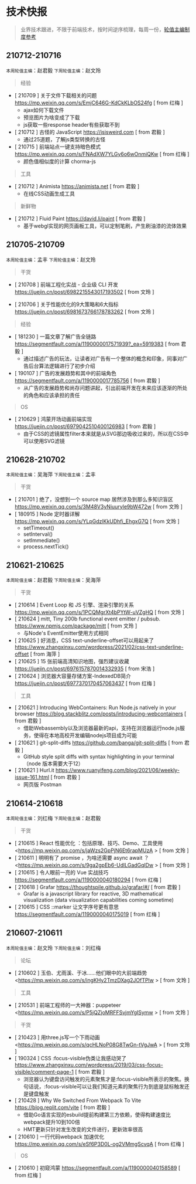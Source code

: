# 技术快报

> 业界技术跟进，不限于前端技术，按时间逆序梳理，每周一份，[轮值主编制度参考](./editors.md)

## 210712-210716

`本周轮值主编`：赵君毅 `下周轮值主编`：赵文玲

> 经验

* [ 210709 ]  关于文件下载相关的问题 <https://mp.weixin.qq.com/s/EmjC646G-KdCkKLbOS24fg>  [ from 红梅 ]
    * ajax如何下载文件
    * 预览图片为啥变成了下载
    * js获取一些response header有些获取不到
* [ 210712 ] 古怪的 JavaScript <https://jsisweird.com>  [ from 君毅 ]
    *  通过25道题，了解js类型转换的古怪
* [ 210715 ] 前端站点一键支持暗色模式 <https://mp.weixin.qq.com/s/FNAdXW7YLGy6o6wOnmiQKw>  [ from 红梅 ]
    * 颜色值相似度的计算 chorma-js

> 工具

* [ 210712 ] Animista <https://animista.net>  [ from 君毅 ]
    *  在线CSS动画生成工具

> 新鲜物

* [ 210712 ] Fluid Paint <https://david.li/paint>  [ from 君毅 ]
    *  基于webgl实现的网页画板工具，可以定制笔刷，产生刷油漆的流体效果

## 210705-210709

`本周轮值主编`：孟丰 `下周轮值主编`：赵文玲

> 干货

* [ 210708 ] 前端工程化实战 - 企业级 CLI 开发  <https://juejin.cn/post/6982215543017193502>  [ from 文玲 ]

* [ 210706 ] 关于性能优化的9大策略和6大指标 <https://juejin.cn/post/6981673766178783262>  [ from 文玲 ]

> 经验

* [ 181230 ] 一篇文章了解广告全链路 <https://segmentfault.com/a/1190000017571939?_ea=5919383>  [ from 君毅 ]
    *  通过描述广告的玩法，让读者对广告有一个整体的概念和印象，同事对广告后台算法逻辑进行了初步介绍
* [ 190107 ] 广告的发展趋势和其中的前端角色 <https://segmentfault.com/a/1190000017785756>  [ from 君毅 ]
    *  从广告的发展趋势和尚存问题讲起，引出前端开发在未来应该逐渐的所处的角色和应该承担的责任

> OS

* [ 210629 ] 鸿蒙开场动画前端实现 <https://juejin.cn/post/6979042510400126983>  [ from 君毅 ]
  * 由于CSS的滤镜属性filter本来就是从SVG那边吸收过来的，所以在CSS中可以使用SVG滤镜

## 210628-210702

`本周轮值主编`：吴海萍 `下周轮值主编`：孟丰

> 干货
* [ 210701 ] 绝了，没想到一个 source map 居然涉及到那么多知识盲区 <https://mp.weixin.qq.com/s/3M48V3yNiuuryle9bW472w> [ from 文玲 ]
* [ 180915 ] Node 定时器详解 <https://mp.weixin.qq.com/s/YLpGdzlKkUDhfi_EhgxG7Q>  [ from 文玲 ]
    * setTimeout()
    * setInterval()
    * setImmediate()
    * process.nextTick()




## 210621-210625

`本周轮值主编`：赵君毅 `下周轮值主编`：吴海萍

> 干货
* [ 210614 ] Event Loop 和 JS 引擎、渲染引擎的关系 <https://mp.weixin.qq.com/s/1PCQMgrXt4bPYtW-uVZgHQ> [ from 文玲 ]
* [ 210624 ] mitt, Tiny 200b functional event emitter / pubsub. <https://www.npmjs.com/package/mitt>  [ from 文玲 ]
    * 与Node's EventEmitter使用方式相同
* [ 210625 ] 好消息，CSS text-underline-offset可以用起来了 <https://www.zhangxinxu.com/wordpress/2021/02/css-text-underline-offset> [ from 海萍 ]
* [ 210625 ] 15 张前端高清知识地图，强烈建议收藏 <https://juejin.cn/post/6976157870014332935> [ from 宋浩 ]
* [ 210624 ]  浏览器大容量存储方案-IndexedDB简介 <https://juejin.cn/post/6977370170457063437>  [ from 红梅 ]

> 工具
* [ 210621 ] Introducing WebContainers: Run Node.js natively in your browser <https://blog.stackblitz.com/posts/introducing-webcontainers>  [ from 君毅 ]
    * 借助Webassembly以及浏览器最新的api，支持在浏览器运行node.js服务，使得在本地高校开发编辑nodejs项目成为可能
* [ 210621 ] git-split-diffs <https://github.com/banga/git-split-diffs>  [ from 君毅 ]
    * GitHub style split diffs with syntax highlighting in your terminal（node 版本需要大于12）
* [ 210621 ] Hurl.it <https://www.ruanyifeng.com/blog/2021/06/weekly-issue-161.html>  [ from 君毅 ]
    *  网页版 Postman

## 210614-210618

`本周轮值主编`：刘红梅 `下周轮值主编`：赵君毅

> 干货
* [ 210615 ] React 性能优化 ：包括原理、技巧、Demo、工具使用 <https://mp.weixin.qq.com/s/jaWzs2GpPjN6Et6rapMUzA > [ from 文玲 ]
* [ 210611 ] 明明有了 promise ，为啥还需要 async await ？<https://mp.weixin.qq.com/s/9ga2gpEb6-UdlLGadGqlDw > [ from 文玲 ]
* [ 210615 ] 令人眼前一亮的 Vue 实战技巧 <https://segmentfault.com/a/1190000040180294> [ from 红梅 ]
* [ 210618 ] Grafar <https://thoughtspile.github.io/grafar/#/>  [ from 君毅 ]
    * Grafar is a javascript library for reactive, 3D mathematical visualization (data visualization capabilities coming sometime)
* [ 210615 ]  CSS ::marker 让文字序号更有意思 <https://segmentfault.com/a/1190000040175019> [ from 红梅 ]


## 210607-210611

`本周轮值主编`：赵文玲 `下周轮值主编`：刘红梅

> 论坛
* [ 210602 ] 玉伯、尤雨溪、于冰……他们眼中的大前端趋势 <https://mp.weixin.qq.com/s/ingKHy2TmzDXag2JOfTPlw > [ from 文玲 ]

> 工具
* [ 210531 ] 前端工程师的一大神器：puppeteer <https://mp.weixin.qq.com/s/P5jQZjoMRFFSvjmYgISymw > [ from 文玲 ]

> 干货
* [ 210423 ] 用three.js写一个下雨动画 <https://mp.weixin.qq.com/s/qcHLNoP08G8TwGn-tVgJwA > [ from 文玲 ]
* [ 190324 ] CSS :focus-visible伪类让我感动哭了 <https://www.zhangxinxu.com/wordpress/2019/03/css-focus-visible/comment-page-1>  [ from 君毅 ]
    * 浏览器认为键盘访问触发的元素聚焦才是:focus-visible所表示的聚焦。换句话说，:focus-visible可以让我们知道元素的聚焦行为到底是鼠标触发还是键盘触发
* [ 210428 ] Why We Switched From Webpack To Vite <https://blog.replit.com/vite>  [ from 君毅 ]
    * 借助Go语言实现的esbuild提前构建第三方依赖，使得构建速度比webpack提升10到100倍
    * HMT更新只针对发生改变的文件进行，更新效率很高
* [ 210610 ] 一行代码webpack 加速优化 <https://mp.weixin.qq.com/s/eSf6P3D0L-og2VMmgScvqA> [ from 红梅 ]

> OS
* [ 210610 ] 初窥鸿蒙 <https://segmentfault.com/a/1190000040158589> [ from 红梅 ]


